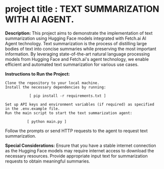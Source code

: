 # project title : TEXT SUMMARIZATION WITH AI AGENT.
**Description:**
    This project aims to demonstrate the implementation of text summarization using Hugging Face models integrated with Fetch.ai AI Agent technology. Text summarization is the process of distilling large bodies of text into concise summaries while preserving the most important information. By leveraging state-of-the-art natural language processing models from Hugging Face and Fetch.ai's agent technology, we enable efficient and automated text summarization for various use cases.


**Instructions to Run the Project:**

    Clone the repository to your local machine.
    Install the necessary dependencies by running:
    
               [ pip install -r requirements.txt ]
               
    Set up API keys and environment variables (if required) as specified in the .env.example file.
    Run the main script to start the text summarization agent:
    
              [ python main.py ]
              
   Follow the prompts or send HTTP requests to the agent to request text summarization.


**Special Considerations:**
   Ensure that you have a stable internet connection as the Hugging Face models may require internet access to download the necessary resources.
   Provide appropriate input text for summarization requests to obtain meaningful summaries.

